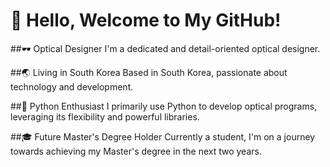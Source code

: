 # 👋 Hello, Welcome to My GitHub!

##🕶️ Optical Designer
I'm a dedicated and detail-oriented optical designer.

##🌏 Living in South Korea
Based in South Korea, passionate about technology and development.

##🐍 Python Enthusiast
I primarily use Python to develop optical programs, leveraging its flexibility and powerful libraries.

##🎓 Future Master's Degree Holder
Currently a student, I'm on a journey towards achieving my Master's degree in the next two years.
